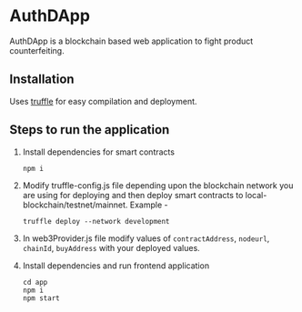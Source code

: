 # AuthDApp
AuthDApp is a blockchain based web application to fight product counterfeiting.

## Installation

Uses [truffle](https://www.trufflesuite.com/) for easy compilation and deployment.

## Steps to run the application

1. Install dependencies for smart contracts

    ```
    npm i
    ```

2. Modify truffle-config.js file depending upon the blockchain network you are using for deploying and then deploy smart contracts to local-blockchain/testnet/mainnet. Example - 
    ```
    truffle deploy --network development
    ``` 

3. In web3Provider.js file modify values of `contractAddress`, `nodeurl`, `chainId`, `buyAddress` with your deployed values.


4. Install dependencies and run frontend application
    ```
    cd app
    npm i 
    npm start
    ```
